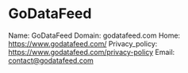 
# GoDataFeed

Name: GoDataFeed
Domain: godatafeed.com
Home: https://www.godatafeed.com/
Privacy_policy: https://www.godatafeed.com/privacy-policy
Email: contact@godatafeed.com
